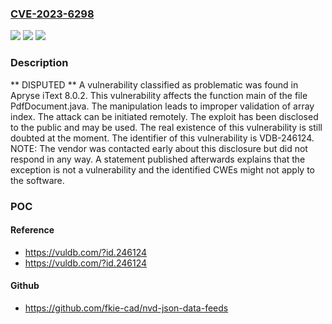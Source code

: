 ### [CVE-2023-6298](https://cve.mitre.org/cgi-bin/cvename.cgi?name=CVE-2023-6298)
![](https://img.shields.io/static/v1?label=Product&message=iText&color=blue)
![](https://img.shields.io/static/v1?label=Version&message=%3D%208.0.2%20&color=brighgreen)
![](https://img.shields.io/static/v1?label=Vulnerability&message=CWE-129%20Improper%20Validation%20of%20Array%20Index&color=brighgreen)

### Description

** DISPUTED ** A vulnerability classified as problematic was found in Apryse iText 8.0.2. This vulnerability affects the function main of the file PdfDocument.java. The manipulation leads to improper validation of array index. The attack can be initiated remotely. The exploit has been disclosed to the public and may be used. The real existence of this vulnerability is still doubted at the moment. The identifier of this vulnerability is VDB-246124. NOTE: The vendor was contacted early about this disclosure but did not respond in any way. A statement published afterwards explains that the exception is not a vulnerability and the identified CWEs might not apply to the software.

### POC

#### Reference
- https://vuldb.com/?id.246124
- https://vuldb.com/?id.246124

#### Github
- https://github.com/fkie-cad/nvd-json-data-feeds

